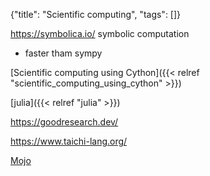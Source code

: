 {"title": "Scientific computing", "tags": []}

https://symbolica.io/ symbolic computation
* faster tham sympy

[Scientific computing using Cython]({{< relref "scientific_computing_using_cython" >}})

[julia]({{< relref "julia" >}})

https://goodresearch.dev/

https://www.taichi-lang.org/

[Mojo](https://docs.modular.com/mojo/)

